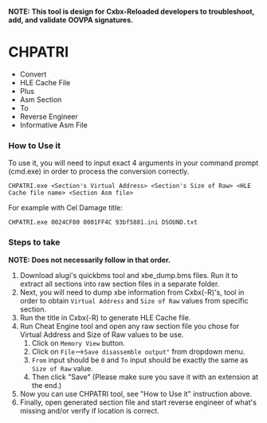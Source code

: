 **NOTE: This tool is design for Cxbx-Reloaded developers to troubleshoot, add, and validate OOVPA signatures.**
# CHPATRI
* Convert
* HLE Cache File
* Plus
* Asm Section
* To
* Reverse Engineer
* Informative Asm File

### How to Use it
To use it, you will need to input exact 4 arguments in your command prompt (cmd.exe) in order to process the conversion correctly.

```
CHPATRI.exe <Section's Virtual Address> <Section's Size of Raw> <HLE Cache file name> <Section Asm file>
```

For example with Cel Damage title:
```
CHPATRI.exe 0024CF80 0001FF4C 93bf5881.ini DSOUND.txt
```

### Steps to take
**NOTE: Does not necessarily follow in that order.**
1. Download alugi's quickbms tool and xbe_dump.bms files. Run it to extract all sections into raw section files in a separate folder.
2. Next, you will need to dump xbe information from Cxbx(-R)'s, tool in order to obtain `Virtual Address` and `Size of Raw` values from specific section.
3. Run the title in Cxbx(-R) to generate HLE Cache file.
4. Run Cheat Engine tool and open any raw section file you chose for Virtual Address and Size of Raw values to be use.
   1. Click on `Memory View` button.
   2. Click on `File`-->`Save disassemble output"` from dropdown menu.
   3. `From` input should be `0` and `To` input should be exactly the same as `Size of Raw` value.
   4. Then click "Save" (Please make sure you save it with an extension at the end.)
5. Now you can use CHPATRI tool, see "How to Use it" instruction above.
6. Finally, open generated section file and start reverse engineer of what's missing and/or verify if location is correct.
